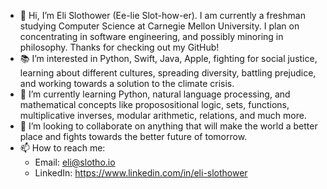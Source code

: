 - 👋 Hi, I’m Eli Slothower (Ee-lie Slot-how-er). I am currently a freshman studying Computer Science at Carnegie Mellon University. I plan on concentrating in software engineering, and possibly minoring in philosophy. Thanks for checking out my GitHub!
- 📚 I’m interested in Python, Swift, Java, Apple, fighting for social justice, learning about different cultures, spreading diversity, battling prejudice, and working towards a solution to the climate crisis. 
- 🌱 I’m currently learning Python, natural language processing, and mathematical concepts like proposositional logic, sets, functions, multiplicative inverses, modular arithmetic, relations, and much more.
- 🤝 I’m looking to collaborate on anything that will make the world a better place and fights towards the better future of tomorrow.
- 📫 How to reach me: 
	- Email: eli@slotho.io 
	- LinkedIn: https://www.linkedin.com/in/eli-slothower

<!---
eslothower/eslothower is a ✨ special ✨ repository because its `README.md` (this file) appears on your GitHub profile.
You can click the Preview link to take a look at your changes.
--->
